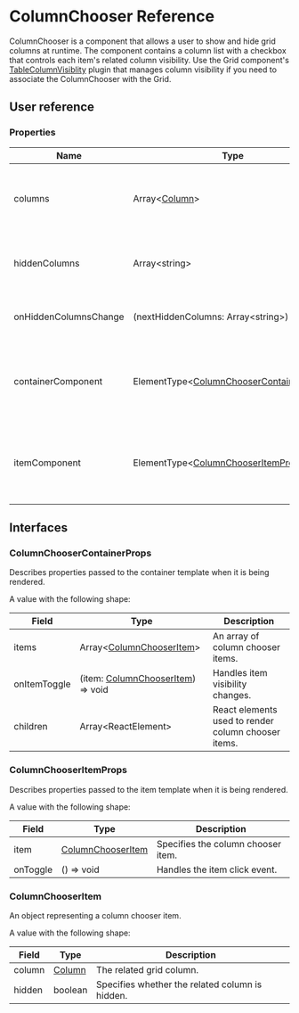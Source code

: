 # ColumnChooser Reference

ColumnChooser is a component that allows a user to show and hide grid columns at runtime. The component contains a column list with a checkbox that controls each item's related column visibility. Use the Grid component's [TableColumnVisiblity](table-column-visibility.md) plugin that manages column visibility if you need to associate the ColumnChooser with the Grid.

## User reference

### Properties

Name | Type | Default | Description
-----|------|---------|------------
columns | Array&lt;[Column](grid.md#column)&gt; | | Specifies for which row object fields columns are created.
hiddenColumns | Array&lt;string&gt; | [] | An array containing hidden columns' names.
onHiddenColumnsChange | (nextHiddenColumns: Array&lt;string&gt;) => void | | Handles column visibility changes.
containerComponent | ElementType&lt;[ColumnChooserContainerProps](#columnchoosercontainerprops)&gt; | | A component that renders the column chooser container.
itemComponent | ElementType&lt;[ColumnChooserItemProps](#columnchooseritemprops)&gt; | | A component that renders column chooser items.

## Interfaces

### ColumnChooserContainerProps

Describes properties passed to the container template when it is being rendered.

A value with the following shape:

Field | Type | Description
------|------|------------
items | Array&lt;[ColumnChooserItem](#columnchooseritem)&gt; | An array of column chooser items.
onItemToggle | (item: [ColumnChooserItem](#columnchooseritem)) => void | Handles item visibility changes.
children | Array&lt;ReactElement&gt; | React elements used to render column chooser items.

### ColumnChooserItemProps

Describes properties passed to the item template when it is being rendered.

A value with the following shape:

Field | Type | Description
------|------|------------
item | [ColumnChooserItem](#columnchooseritem) | Specifies the column chooser item.
onToggle | () => void | Handles the item click event.

### ColumnChooserItem

An object representing a column chooser item.

A value with the following shape:

Field | Type | Description
------|------|------------
column | [Column](grid.md#column) | The related grid column.
hidden | boolean | Specifies whether the related column is hidden.
